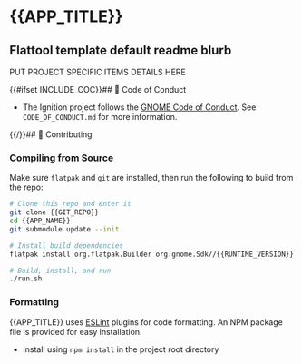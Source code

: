 # {{APP_TITLE}}
## Flattool template default readme blurb

PUT PROJECT SPECIFIC ITEMS DETAILS HERE

{{#ifset INCLUDE_COC}}## 📜 Code of Conduct
- The Ignition project follows the [GNOME Code of Conduct](https://conduct.gnome.org/). See `CODE_OF_CONDUCT.md` for more information.

{{/}}## 👥 Contributing
### Compiling from Source

Make sure `flatpak` and `git` are installed, then run the following to build from the repo:
```bash
# Clone this repo and enter it
git clone {{GIT_REPO}}
cd {{APP_NAME}}
git submodule update --init

# Install build dependencies
flatpak install org.flatpak.Builder org.gnome.Sdk//{{RUNTIME_VERSION}} org.gnome.Platform//{{RUNTIME_VERSION}} org.freedesktop.Sdk.Extension.typescript//{{TS_NODE_RUNTIME_VERSION}} org.freedesktop.Sdk.Extension.node20//{{TS_NODE_RUNTIME_VERSION}} -y

# Build, install, and run
./run.sh
```

### Formatting
{{APP_TITLE}} uses [ESLint](https://eslint.org/) plugins for code formatting. An NPM package file is provided for easy installation.
- Install using `npm install` in the project root directory
